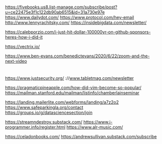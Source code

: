 

https://fivebooks.us8.list-manage.com/subscribe/post?u=ce22475e3f1c122db90ab6515&id=31a730e97e
https://www.dailydot.com/
https://www.protocol.com/hey-email
http://www.lennyrachitsky.com/
https://insidebigdata.com/newsletter/

https://calebporzio.com/i-just-hit-dollar-100000yr-on-github-sponsors-heres-how-i-did-it


https://vectrix.io/

https://www.ben-evans.com/benedictevans/2020/6/22/zoom-and-the-next-video

#
https://www.justsecurity.org/
 ://www.tabletmag.com/newsletter

https://pragmaticpineapple.com/how-did-vim-become-so-popular/
https://mailman.stanford.edu/mailman/listinfo/chamberlainseminar

https://landing.mailerlite.com/webforms/landing/a7z2o2
https://www.safeparkingla.org/contact
https://groups.io/g/datasciencesection/join

https://streamndestroy.substack.com/
https://www.i-programmer.info/register.html
https://www.alr-music.com/

https://celadonbooks.com/
https://andrewsullivan.substack.com/subscribe
